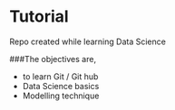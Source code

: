 # Tutorial
Repo created while learning Data Science

###The objectives are,
* to learn Git / Git hub
* Data Science basics
* Modelling technique
